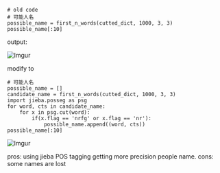 ```
# old code
# 可能人名
possible_name = first_n_words(cutted_dict, 1000, 3, 3)
possible_name[:10]
```
output:

![Imgur](https://i.imgur.com/YCDWmYC.png)

modify to 
```
# 可能人名
possible_name = []
candidate_name = first_n_words(cutted_dict, 1000, 3, 3)
import jieba.posseg as psg
for word, cts in candidate_name:
    for x in psg.cut(word):
        if(x.flag == 'nrfg' or x.flag == 'nr'):
            possible_name.append((word, cts))
possible_name[:10]
```
![Imgur](https://i.imgur.com/hKkAZRQ.png)

pros: using jieba POS tagging getting more precision people name.
cons: some names are lost

